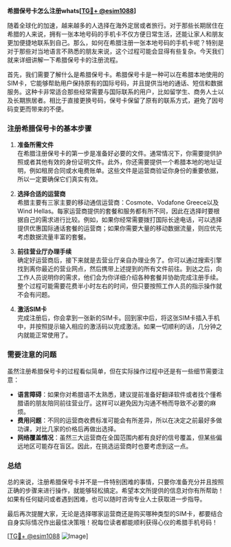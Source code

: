 **希腊保号卡怎么注册whats[[TG💪+ @esim1088](https://t.me/s/esim1088)]**

随着全球化的加速，越来越多的人选择在海外定居或者旅行。对于那些长期居住在希腊的人来说，拥有一张本地号码的手机卡不仅方便日常生活，还能让家人和朋友更加便捷地联系到自己。那么，如何在希腊注册一张本地号码的手机卡呢？特别是对于那些对当地语言不熟悉的朋友来说，这个过程可能会显得有些复杂。今天我们就来详细讲解一下希腊保号卡的注册流程。

首先，我们需要了解什么是希腊保号卡。希腊保号卡是一种可以在希腊本地使用的SIM卡，它能够帮助用户保持原有的国际号码，并且提供当地的通话、短信和数据服务。这种卡非常适合那些经常需要与国际联系的用户，比如留学生、商务人士以及长期旅居者。相比于直接更换号码，保号卡保留了原有的联系方式，避免了因号码变更而带来的不便。

### 注册希腊保号卡的基本步骤

1. **准备所需文件**  
   在希腊注册保号卡的第一步是准备好必要的文件。通常情况下，你需要提供护照或者其他有效的身份证明文件。此外，你还需要提供一个希腊本地的地址证明，例如租房合同或水电费账单。这些文件是运营商验证你身份的重要依据，所以一定要确保它们真实有效。

2. **选择合适的运营商**  
   希腊主要有三家主要的移动通信运营商：Cosmote、Vodafone Greece以及Wind Hellas。每家运营商提供的套餐和服务都有所不同，因此在选择时要根据自己的需求进行比较。例如，如果你经常需要拨打国际长途电话，可以选择提供优惠国际通话套餐的运营商；如果你需要大量的移动数据流量，则应优先考虑数据流量丰富的套餐。

3. **前往营业厅办理手续**  
   确定好运营商后，接下来就是去营业厅亲自办理业务了。你可以通过搜索引擎找到离你最近的营业网点，然后携带上述提到的所有文件前往。到达之后，向工作人员说明你的需求，他们会为你详细介绍各种套餐并协助完成注册手续。整个过程可能需要花费半小时左右的时间，但只要按照工作人员的指示操作就不会有问题。

4. **激活SIM卡**  
   完成注册后，你会拿到一张新的SIM卡。回到家中后，将这张SIM卡插入手机中，并按照提示输入相应的激活码以完成激活。如果一切顺利的话，几分钟之内就能正常使用了。

### 需要注意的问题

虽然注册希腊保号卡的过程看似简单，但在实际操作过程中还是有一些细节需要注意：

- **语言障碍**：如果你对希腊语不太熟悉，建议提前准备好翻译软件或者找个懂希腊语的朋友陪同前往营业厅。这样可以避免因为沟通不畅而导致不必要的麻烦。
- **费用问题**：不同的运营商收费标准可能会有所差异，所以在决定之前最好多做功课，对比几家的价格后再做出选择。
- **网络覆盖情况**：虽然三大运营商在全国范围内都有良好的信号覆盖，但某些偏远地区可能存在盲区。因此，在挑选运营商时也要考虑到这一点。

### 总结

总的来说，注册希腊保号卡并不是一件特别困难的事情，只要你准备充分并且按照正确的步骤来进行操作，就能够轻松搞定。希望本文所提供的信息对你有所帮助！如果有任何疑问或者遇到困难，也可以随时咨询专业人士获取进一步指导。

最后再次提醒大家，无论是选择哪家运营商还是购买哪种类型的SIM卡，都要结合自身实际情况作出最佳决策哦！祝每位读者都能顺利获得心仪的希腊手机号码！

[[TG💪+ @esim1088](https://t.me/s/esim1088) ![Image](https://i.postimg.cc/4NQfJmqS/Snipaste-2025-05-13-00-14-12.png)]